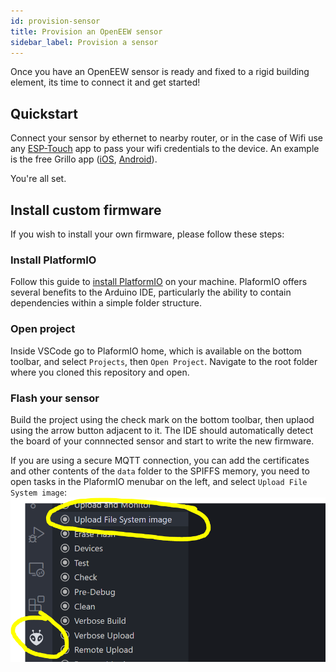 ```yaml
---
id: provision-sensor
title: Provision an OpenEEW sensor
sidebar_label: Provision a sensor
---
```


Once you have an OpenEEW sensor is ready and fixed to a rigid building element, its time to connect it and get started!

## Quickstart
Connect your sensor by ethernet to nearby router, or in the case of Wifi use any [ESP-Touch](https://www.espressif.com/en/products/software/esp-touch/overview) app to pass your wifi credentials to the device. An example is the free Grillo app ([iOS](https://apps.apple.com/ec/app/grillo/id1478536152), [Android](https://play.google.com/store/apps/details?id=com.grilloplus.iot_esptouch_demo&hl=es_MX)).

You're all set.

## Install custom firmware
If you wish to install your own firmware, please follow these steps:

### Install PlatformIO
Follow this guide to [install PlatformIO](https://docs.platformio.org/en/latest/integration/ide/vscode.html#installation) on your machine. PlaformIO offers several benefits to the Arduino IDE, particularly the ability to contain dependencies within a simple folder structure.

### Open project
Inside VSCode go to PlaformIO home, which is available on the bottom toolbar, and select `Projects`, then `Open Project`. Navigate to the root folder where you cloned this repository and open.

### Flash your sensor
Build the project using the check mark on the bottom toolbar, then uplaod using the arrow button adjacent to it. The IDE should automatically detect the board of your connnected sensor and start to write the new firmware.

If you are using a secure MQTT connection, you can add the certificates and other contents of the `data` folder to the SPIFFS memory, you need to
open tasks in the PlaformIO menubar on the left, and select `Upload File System image`:
![](/docs/platformio-spiffs.png)


